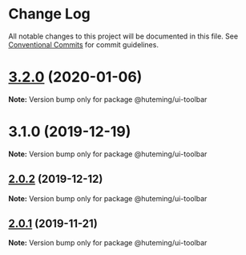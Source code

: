 # Change Log

All notable changes to this project will be documented in this file.
See [Conventional Commits](https://conventionalcommits.org) for commit guidelines.

# [3.2.0](https://github.com/huteming/huteming-ui/compare/v3.1.0...v3.2.0) (2020-01-06)

**Note:** Version bump only for package @huteming/ui-toolbar





# 3.1.0 (2019-12-19)

**Note:** Version bump only for package @huteming/ui-toolbar





## [2.0.2](https://github.com/huteming/huteming-ui/compare/@huteming/ui-toolbar@2.0.1...@huteming/ui-toolbar@2.0.2) (2019-12-12)

**Note:** Version bump only for package @huteming/ui-toolbar





## [2.0.1](https://github.com/huteming/huteming-ui/compare/@huteming/ui-toolbar@2.0.0...@huteming/ui-toolbar@2.0.1) (2019-11-21)

**Note:** Version bump only for package @huteming/ui-toolbar
